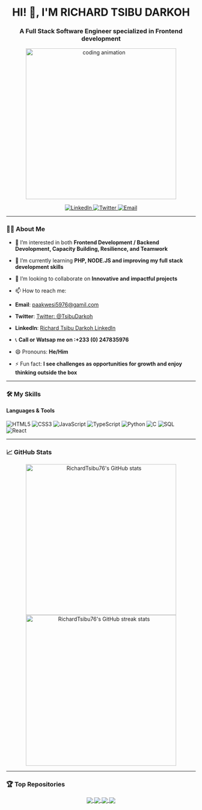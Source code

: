 <h1 align="center">HI! 👋, I'M RICHARD TSIBU DARKOH</h1>

<h3 align="center">A Full Stack Software Engineer specialized in Frontend development</h3>

<p align="center">
<img src="https://media.giphy.com/media/iIqmM5tTjmpOB9mpbn/giphy.gif" width="400" alt="coding animation">
</p>

<p align="center">
  <a href="https://www.linkedin.com/in/richard-tsibu-darkoh-787481275/" target="_blank">
    <img src="https://img.shields.io/badge/LinkedIn-0077B5?style=for-the-badge&logo=linkedin&logoColor=white" alt="LinkedIn">
  </a>
  <a href="https://twitter.com/your-twitter-profile" target="_blank">
    <img src="https://img.shields.io/badge/Twitter-1DA1F2?style=for-the-badge&logo=twitter&logoColor=white" alt="Twitter">
  </a>
  <a href="mailto:richard@example.com" target="_blank">
    <img src="https://img.shields.io/badge/Email-D14836?style=for-the-badge&logo=gmail&logoColor=white" alt="Email">
  </a>
</p>

---

### 👨‍💻 About Me
- 👀 I’m interested in both **Frontend Development / Backend Devolopment, Capacity Building, Resilience, and Teamwork**
- 🌱 I’m currently learning **PHP,  NODE.JS and improving my full stack development skills**
- 💞️ I’m looking to collaborate on **Innovative and impactful projects**
- 📫 How to reach me:
- **Email**: paakwesi5976@gamil.com
- **Twitter**: [Twitter: @TsibuDarkoh](https://twitter.com/TsibuDarkoh)

- **LinkedIn**: [Richard Tsibu Darkoh LinkedIn](https://www.linkedin.com/in/richard-tsibu-darkoh-787481275/)
- 📞 <b> Call or Watsap me on :+233 (0) 247835976 </b> 
- 😄 Pronouns: **He/Him**
- ⚡ Fun fact: **I see challenges as opportunities for growth and enjoy thinking outside the box**

---

### 🛠️ My Skills

#### Languages & Tools
![HTML5](https://img.shields.io/badge/HTML5-E34F26?style=for-the-badge&logo=html5&logoColor=white)
![CSS3](https://img.shields.io/badge/CSS3-1572B6?style=for-the-badge&logo=css3&logoColor=white)
![JavaScript](https://img.shields.io/badge/JavaScript-F7DF1E?style=for-the-badge&logo=javascript&logoColor=black)
![TypeScript](https://img.shields.io/badge/TypeScript-007ACC?style=for-the-badge&logo=typescript&logoColor=white)
![Python](https://img.shields.io/badge/Python-3776AB?style=for-the-badge&logo=python&logoColor=white)
![C](https://img.shields.io/badge/C-A8B9CC?style=for-the-badge&logo=c&logoColor=black)
![SQL](https://img.shields.io/badge/SQL-4479A1?style=for-the-badge&logo=sql&logoColor=white)
![React](https://img.shields.io/badge/React-61DAFB?style=for-the-badge&logo=react&logoColor=black)

---

### 📈 GitHub Stats
<p align="center">
  <img src="https://github-readme-stats.vercel.app/api?username=RichardTsibu76&show_icons=true&theme=radical" alt="RichardTsibu76's GitHub stats" width="400"/>
  <img src="https://github-readme-streak-stats.herokuapp.com/?user=RichardTsibu76&theme=radical" alt="RichardTsibu76's GitHub streak stats" width="400"/>
</p>

---

### 🏆 Top Repositories
<p align="center">
  <a href="https://github.com/RichardTsibu76/alx-higher_level_programming">
    <img align="center" src="https://github-readme-stats.vercel.app/api/pin/?username=RichardTsibu76&repo=alx-higher_level_programming&theme=radical" />
  </a>
  <a href="https://github.com/RichardTsibu76/alx-low_level_programming">
    <img align="center" src="https://github-readme-stats.vercel.app/api/pin/?username=RichardTsibu76&repo=alx-low_level_programming&theme=radical" />
  </a>
  <a href="https://github.com/RichardTsibu76/alx-system_engineering-devops">
    <img align="center" src="https://github-readme-stats.vercel.app/api/pin/?username=RichardTsibu76&repo=alx-system_engineering-devops&theme=radical" />
  </a>
  <a href="https://github.com/RichardTsibu76/AirBnB_clone_v3">
    <img align="center" src="https://github-readme-stats.vercel.app/api/pin/?username=RichardTsibu76&repo=AirBnB_clone_v3&theme=radical" />
  </a>
</p>
